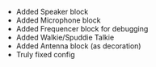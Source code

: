 - Added Speaker block
- Added Microphone block
- Added Frequencer block for debugging
- Added Walkie/Spuddie Talkie
- Added Antenna block (as decoration)
- Truly fixed config